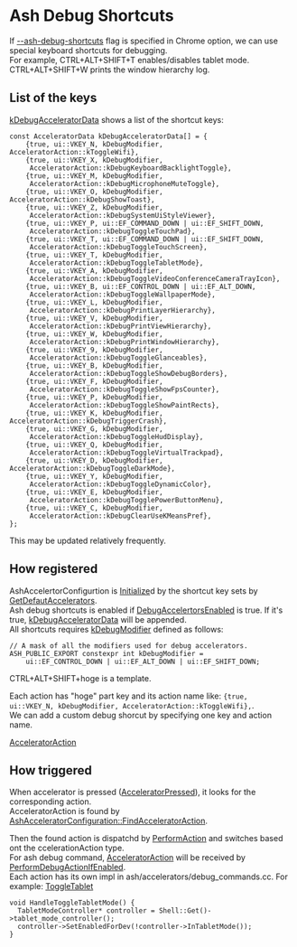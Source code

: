 # Ash Debug Shortcuts

If [--ash-debug-shortcuts](https://source.chromium.org/chromium/chromium/src/+/main:ash/constants/ash_switches.cc;l=210;drc=a7add8469b4660dd621ca439edc01130b75aca84) flag is specified in Chrome option, we can use special keyboard shortcuts for debugging.  
For example, CTRL+ALT+SHIFT+T enables/disables tablet mode.  
CTRL+ALT+SHIFT+W prints the window hierarchy log.  

## List of the keys
[kDebugAcceleratorData](https://source.chromium.org/chromium/chromium/src/+/main:ash/accelerators/accelerator_table.cc;l=70;drc=8c0874163bb6f015d7b326c154db9307d53ca8c3) shows a list of the shortcut keys:
```cpp=
const AcceleratorData kDebugAcceleratorData[] = {
    {true, ui::VKEY_N, kDebugModifier, AcceleratorAction::kToggleWifi},
    {true, ui::VKEY_X, kDebugModifier,
     AcceleratorAction::kDebugKeyboardBacklightToggle},
    {true, ui::VKEY_M, kDebugModifier,
     AcceleratorAction::kDebugMicrophoneMuteToggle},
    {true, ui::VKEY_O, kDebugModifier, AcceleratorAction::kDebugShowToast},
    {true, ui::VKEY_Z, kDebugModifier,
     AcceleratorAction::kDebugSystemUiStyleViewer},
    {true, ui::VKEY_P, ui::EF_COMMAND_DOWN | ui::EF_SHIFT_DOWN,
     AcceleratorAction::kDebugToggleTouchPad},
    {true, ui::VKEY_T, ui::EF_COMMAND_DOWN | ui::EF_SHIFT_DOWN,
     AcceleratorAction::kDebugToggleTouchScreen},
    {true, ui::VKEY_T, kDebugModifier,
     AcceleratorAction::kDebugToggleTabletMode},
    {true, ui::VKEY_A, kDebugModifier,
     AcceleratorAction::kDebugToggleVideoConferenceCameraTrayIcon},
    {true, ui::VKEY_B, ui::EF_CONTROL_DOWN | ui::EF_ALT_DOWN,
     AcceleratorAction::kDebugToggleWallpaperMode},
    {true, ui::VKEY_L, kDebugModifier,
     AcceleratorAction::kDebugPrintLayerHierarchy},
    {true, ui::VKEY_V, kDebugModifier,
     AcceleratorAction::kDebugPrintViewHierarchy},
    {true, ui::VKEY_W, kDebugModifier,
     AcceleratorAction::kDebugPrintWindowHierarchy},
    {true, ui::VKEY_9, kDebugModifier,
     AcceleratorAction::kDebugToggleGlanceables},
    {true, ui::VKEY_B, kDebugModifier,
     AcceleratorAction::kDebugToggleShowDebugBorders},
    {true, ui::VKEY_F, kDebugModifier,
     AcceleratorAction::kDebugToggleShowFpsCounter},
    {true, ui::VKEY_P, kDebugModifier,
     AcceleratorAction::kDebugToggleShowPaintRects},
    {true, ui::VKEY_K, kDebugModifier, AcceleratorAction::kDebugTriggerCrash},
    {true, ui::VKEY_G, kDebugModifier,
     AcceleratorAction::kDebugToggleHudDisplay},
    {true, ui::VKEY_Q, kDebugModifier,
     AcceleratorAction::kDebugToggleVirtualTrackpad},
    {true, ui::VKEY_D, kDebugModifier, AcceleratorAction::kDebugToggleDarkMode},
    {true, ui::VKEY_Y, kDebugModifier,
     AcceleratorAction::kDebugToggleDynamicColor},
    {true, ui::VKEY_E, kDebugModifier,
     AcceleratorAction::kDebugTogglePowerButtonMenu},
    {true, ui::VKEY_C, kDebugModifier,
     AcceleratorAction::kDebugClearUseKMeansPref},
};
```
This may be updated relatively frequently.

## How registered
AshAccelertorConfigurtion is [Initialize](https://source.chromium.org/chromium/chromium/src/+/main:ash/accelerators/ash_accelerator_configuration.cc;l=388;drc=8c0874163bb6f015d7b326c154db9307d53ca8c3)d by the shortcut key sets by [GetDefautAccelerators](https://source.chromium.org/chromium/chromium/src/+/main:ash/accelerators/ash_accelerator_configuration.cc;l=122;drc=8c0874163bb6f015d7b326c154db9307d53ca8c3).  
Ash debug shortcuts is enabled if [DebugAccelertorsEnabled](https://source.chromium.org/chromium/chromium/src/+/main:ash/accelerators/debug_commands.cc;l=299;drc=8c0874163bb6f015d7b326c154db9307d53ca8c3) is true.  If it's true, [kDebugAcceleratorData](https://source.chromium.org/chromium/chromium/src/+/main:ash/accelerators/accelerator_table.cc;l=70;drc=8c0874163bb6f015d7b326c154db9307d53ca8c3) will be appended.  
All shortcuts requires [kDebugModifier](https://source.chromium.org/chromium/chromium/src/+/main:ash/public/cpp/accelerators.h;l=34;drc=8c0874163bb6f015d7b326c154db9307d53ca8c3) defined as follows:
```cpp=
// A mask of all the modifiers used for debug accelerators.
ASH_PUBLIC_EXPORT constexpr int kDebugModifier =
    ui::EF_CONTROL_DOWN | ui::EF_ALT_DOWN | ui::EF_SHIFT_DOWN;
```
CTRL+ALT+SHIFT+hoge is a template.  

Each action has  "hoge" part key and its action name like: `{true, ui::VKEY_N, kDebugModifier, AcceleratorAction::kToggleWifi},`.  
We can add a custom debug shorcut by specifying one key and action name.

[AcceleratorAction](https://source.chromium.org/chromium/chromium/src/+/main:ash/public/cpp/accelerator_actions.h;l=193;drc=8c0874163bb6f015d7b326c154db9307d53ca8c3)


## How triggered
When accelerator is pressed ([AcceleratorPressed](https://source.chromium.org/chromium/chromium/src/+/main:ash/accelerators/accelerator_controller_impl.cc;l=568;drc=8c0874163bb6f015d7b326c154db9307d53ca8c3)), it looks for the corresponding action.  
AcceleratorAction is found by [AshAcceleratorConfiguration::FindAcceleratorAction](https://source.chromium.org/chromium/chromium/src/+/main:ash/accelerators/ash_accelerator_configuration.cc;l=248;drc=8c0874163bb6f015d7b326c154db9307d53ca8c3).  

Then the found action is dispatchd by [PerformAction](https://source.chromium.org/chromium/chromium/src/+/main:ash/accelerators/accelerator_controller_impl.cc;l=904;drc=8c0874163bb6f015d7b326c154db9307d53ca8c3) and switches based ont the ccelerationAction type.  
For ash debug command, [AcceleratorAction](https://source.chromium.org/chromium/chromium/src/+/main:ash/public/cpp/accelerator_actions.h;l=193;drc=8c0874163bb6f015d7b326c154db9307d53ca8c3) will be received by [PerformDebugActionIfEnabled](https://source.chromium.org/chromium/chromium/src/+/main:ash/accelerators/debug_commands.cc;l=309;drc=8c0874163bb6f015d7b326c154db9307d53ca8c3).  
Each action has its own impl in ash/accelerators/debug_commands.cc. For example: [ToggleTablet](https://source.chromium.org/chromium/chromium/src/+/main:ash/accelerators/debug_commands.cc;l=222;drc=8c0874163bb6f015d7b326c154db9307d53ca8c3)
```cpp=
void HandleToggleTabletMode() {
  TabletModeController* controller = Shell::Get()->tablet_mode_controller();
  controller->SetEnabledForDev(!controller->InTabletMode());
}
```

